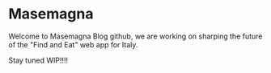 # Masemagna

Welcome to Masemagna Blog github, we are working on sharping the future of the "Find and Eat" web app for Italy.

Stay tuned WIP!!!!